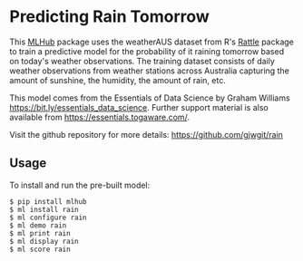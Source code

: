 Predicting Rain Tomorrow
========================

This [MLHub](https://mlhub.ai) package uses the weatherAUS dataset
from R's [Rattle](https://rattle.togaware.com) package to train a
predictive model for the probability of it raining tomorrow based on
today's weather observations. The training dataset consists of daily
weather observations from weather stations across Australia capturing
the amount of sunshine, the humidity, the amount of rain, etc.

This model comes from the Essentials of Data Science by Graham Williams
<https://bit.ly/essentials_data_science>. Further support material is
also available from <https://essentials.togaware.com/>.

Visit the github repository for more details:
<https://github.com/gjwgit/rain>

Usage
-----

To install and run the pre-built model:

    $ pip install mlhub
    $ ml install rain
    $ ml configure rain
    $ ml demo rain
    $ ml print rain
    $ ml display rain
    $ ml score rain
